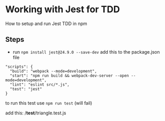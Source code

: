 # Working with Jest for TDD
How to setup and run Jest TDD in npm

## Steps
- run `npm install jest@24.9.0 --save-dev`
add this to the package.json file
```
"scripts": {
  "build": "webpack --mode=development",
  "start": "npm run build && webpack-dev-server --open --mode=development",
  "lint": "eslint src/*.js",
  "test": "jest" 
}
```

to run this test use `npm run test` (will fail)

add this: /__test__/triangle.test.js


